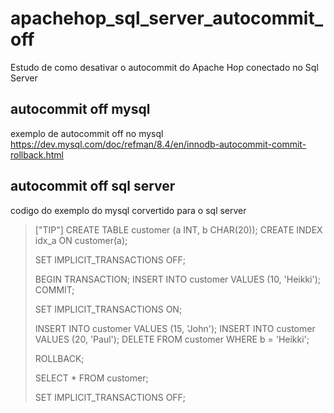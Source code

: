 # apachehop_sql_server_autocommit_off 
Estudo de como desativar o autocommit do Apache Hop conectado no Sql Server

## autocommit off mysql
exemplo de autocommit off no mysql
https://dev.mysql.com/doc/refman/8.4/en/innodb-autocommit-commit-rollback.html

## autocommit off sql server 
codigo do exemplo do mysql corvertido para o sql server 

> ["TIP"]
>CREATE TABLE customer (a INT, b CHAR(20));
>CREATE INDEX idx_a ON customer(a);
>
>SET IMPLICIT_TRANSACTIONS OFF;
>
>BEGIN TRANSACTION;
>INSERT INTO customer VALUES (10, 'Heikki');
>COMMIT;
>
>SET IMPLICIT_TRANSACTIONS ON;
>
>INSERT INTO customer VALUES (15, 'John');
>INSERT INTO customer VALUES (20, 'Paul');
>DELETE FROM customer WHERE b = 'Heikki';
>
>ROLLBACK;
>
>SELECT * FROM customer;
>
>SET IMPLICIT_TRANSACTIONS OFF;